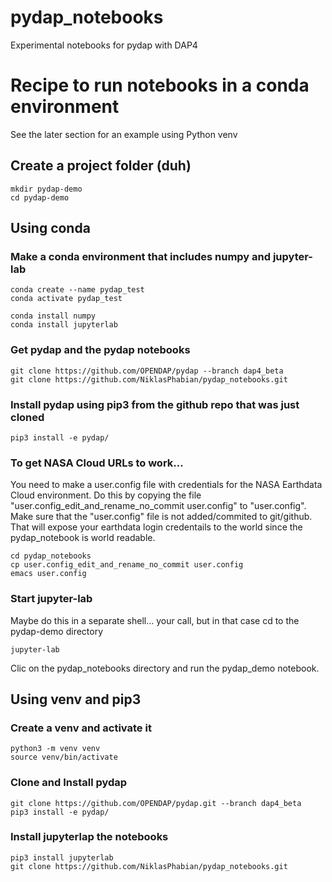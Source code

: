 # pydap_notebooks
Experimental notebooks for pydap with DAP4

# Recipe to run notebooks in a conda environment
See the later section for an example using Python venv

## Create a project folder (duh)

    mkdir pydap-demo
    cd pydap-demo

## Using conda

### Make a conda environment that includes numpy and jupyter-lab


    conda create --name pydap_test
    conda activate pydap_test
    
    conda install numpy
    conda install jupyterlab

### Get pydap and the pydap notebooks

    git clone https://github.com/OPENDAP/pydap --branch dap4_beta
    git clone https://github.com/NiklasPhabian/pydap_notebooks.git

### Install pydap using pip3 from the github repo that was just cloned

    pip3 install -e pydap/

### To get NASA Cloud URLs to work...
You need to make a user.config file with credentials for the NASA
Earthdata Cloud environment. Do this by copying the file
"user.config\_edit\_and\_rename\_no\_commit user.config"
to "user.config". Make sure that the "user.config" file is not
added/commited to git/github. That will expose your earthdata login
credentails to the world since the pydap\_notebook is world readable.

    cd pydap_notebooks
    cp user.config_edit_and_rename_no_commit user.config
    emacs user.config

### Start jupyter-lab
Maybe do this in a separate shell... your call, but in that case cd to
the pydap-demo directory

    jupyter-lab

Clic on the pydap\_notebooks directory and run the pydap\_demo notebook.

## Using venv and pip3

### Create a venv and activate it
    
    python3 -m venv venv
    source venv/bin/activate

### Clone and Install pydap

    git clone https://github.com/OPENDAP/pydap.git --branch dap4_beta
    pip3 install -e pydap/

### Install jupyterlap the notebooks
    
    pip3 install jupyterlab
	git clone https://github.com/NiklasPhabian/pydap_notebooks.git

